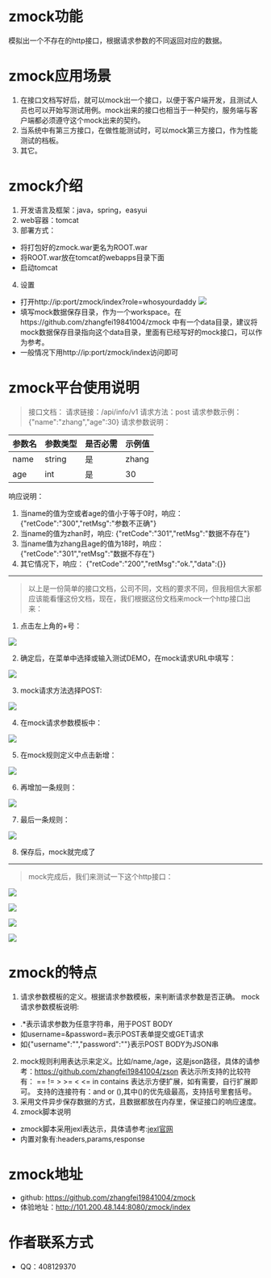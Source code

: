 zmock功能
====

模拟出一个不存在的http接口，根据请求参数的不同返回对应的数据。

zmock应用场景
====

1.  在接口文档写好后，就可以mock出一个接口，以便于客户端开发，且测试人员也可以开始写测试用例。mock出来的接口也相当于一种契约，服务端与客户端都必须遵守这个mock出来的契约。
2.  当系统中有第三方接口，在做性能测试时，可以mock第三方接口，作为性能测试的档板。
3.  其它。

zmock介绍
====

1.  开发语言及框架：java，spring，easyui
2.  web容器：tomcat
3.  部署方式：
 * 将打包好的zmock.war更名为ROOT.war
 * 将ROOT.war放在tomcat的webapps目录下面
 * 启动tomcat
4.  设置
  * 打开http://ip:port/zmock/index?role=whosyourdaddy
  ![](https://testerhome.com/uploads/photo/2017/65fb7aa1-0baf-45ab-8251-cf939d193163.png!large)
  * 填写mock数据保存目录，作为一个workspace。在https://github.com/zhangfei19841004/zmock 中有一个data目录，建议将mock数据保存目录指向这个data目录，里面有已经写好的mock接口，可以作为参考。
  * 一般情况下用http://ip:port/zmock/index访问即可

zmock平台使用说明
====
>  接口文档：
请求链接：/api/info/v1
请求方法：post
请求参数示例：{"name":"zhang","age":30}
请求参数说明：

| 参数名 | 参数类型 | 是否必需 | 示例值 |
| --------- | ------------ | ------------ | --------- |
| name   | string      | 是            | zhang  |
| age      | int           | 是            | 30        |

响应说明：
  1. 当name的值为空或者age的值小于等于0时，响应：
{"retCode":"300","retMsg":"参数不正确"}
  2.  当name的值为zhan时，响应:
{"retCode":"301","retMsg":"数据不存在"}
  3.  当name值为zhang且age的值为18时，响应：
{"retCode":"301","retMsg":"数据不存在"}
  4.  其它情况下，响应：
{"retCode":"200","retMsg":"ok.","data":{}}

***

>  以上是一份简单的接口文档，公司不同，文档的要求不同，但我相信大家都应该能看懂这份文档，现在，我们根据这份文档来mock一个http接口出来：
  1. 点击左上角的+号：
  
  ![](https://testerhome.com/uploads/photo/2017/a33a5327-5cd6-4595-b07b-5fc74eb66800.png!large)
  
  2. 确定后，在菜单中选择或输入测试DEMO，在mock请求URL中填写：
  
  ![](https://testerhome.com/uploads/photo/2017/22f6c283-e3dc-47b9-932a-36abaad5cedd.png!large)
  
  3. mock请求方法选择POST:
  
  ![](https://testerhome.com/uploads/photo/2017/08c0c485-4c63-401a-81a0-6962f377a3a1.png!large)
  
  4. 在mock请求参数模板中：
  
  ![](https://testerhome.com/uploads/photo/2017/c3859752-e489-4b0b-be04-9f4816388fe0.png!large)
  
  5. 在mock规则定义中点击新增：
  
  ![](https://testerhome.com/uploads/photo/2017/36cb97ff-d047-4d77-8deb-b05c445d9b13.png!large)
  
  6. 再增加一条规则：
  
  ![](https://testerhome.com/uploads/photo/2017/a5ee19b8-ea28-4e82-ab31-139f1460e602.png!large)
  
  7. 最后一条规则：
  
  ![](https://testerhome.com/uploads/photo/2017/7b49cded-db16-43cc-a756-9321023373df.png!large)
  
  8. 保存后，mock就完成了

***

>  mock完成后，我们来测试一下这个http接口：

![](https://testerhome.com/uploads/photo/2017/2b9e84f0-4f98-4bf8-aa2b-10cce7e26c24.png!large)

![](https://testerhome.com/uploads/photo/2017/ddebdc65-a7da-4483-8965-67d6279b4055.png!large)

![](https://testerhome.com/uploads/photo/2017/904419a6-bbb0-452b-bdd5-be840b28cd2f.png!large)

![](https://testerhome.com/uploads/photo/2017/81f9c94b-fea0-4834-80bd-f859b5840102.png!large)

zmock的特点
====
1.  请求参数模板的定义。根据请求参数模板，来判断请求参数是否正确。
mock请求参数模板说明:
  * .*表示请求参数为任意字符串，用于POST BODY
  * 如username=&password=表示POST表单提交或GET请求
  * 如{"username":"","password":""}表示POST BODY为JSON串
2.  mock规则利用表达示来定义。比如/name,/age，这是json路径，具体的请参考：https://github.com/zhangfei19841004/zson
表达示所支持的比较符有：
==		!=		>		>=		<		<=		in		contains
表达示方便扩展，如有需要，自行扩展即可。
支持的连接符有：and		or		(),其中()的优先级最高，支持括号里套括号。
3.  采用文件异步保存数据的方式，且数据都放在内存里，保证接口的响应速度。
4.  zmock脚本说明
  * zmock脚本采用jexl表达示，具体请参考:[jexl官网](http://commons.apache.org/proper/commons-jexl/)
  * 内置对象有:headers,params,response

zmock地址
====
* github:  https://github.com/zhangfei19841004/zmock
* 体验地址：http://101.200.48.144:8080/zmock/index

作者联系方式
====
* QQ：408129370
